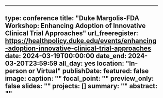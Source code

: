 
---
type: conference
title: "Duke Margolis-FDA Workshop: Enhancing Adoption of Innovative Clinical Trial Approaches"
url_freeregister: https://healthpolicy.duke.edu/events/enhancing-adoption-innovative-clinical-trial-approaches
date: 2024-03-19T00:00:00
date_end: 2024-03-20T23:59:59
all_day: yes
location: "In-person or Virtual"
publishDate: 
featured: false
image:
  caption: ""
  focal_point: ""
  preview_only: false
slides: ""
projects: []
summary: ""
abstract: ""
---
